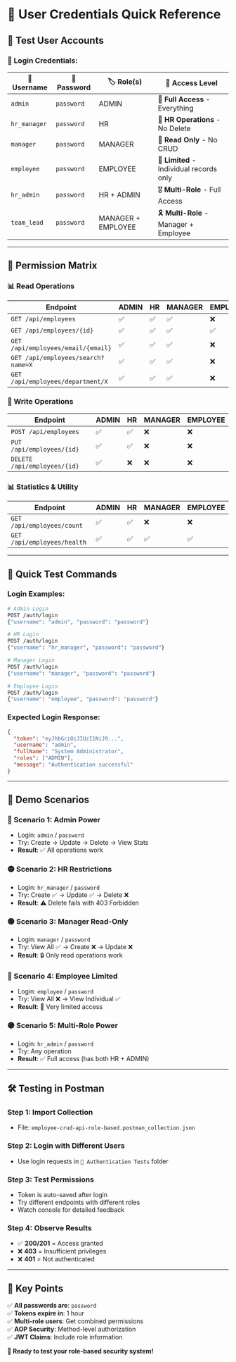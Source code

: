 ﻿# 🔐 **User Credentials Quick Reference**

## 👥 **Test User Accounts**

### **🔑 Login Credentials:**

| 👤 **Username** | 🔐 **Password** | 🏷️ **Role(s)** | 🎯 **Access Level** |
|----------------|-----------------|-----------------|---------------------|
| `admin` | `password` | ADMIN | 👑 **Full Access** - Everything |
| `hr_manager` | `password` | HR | 🏢 **HR Operations** - No Delete |
| `manager` | `password` | MANAGER | 👔 **Read Only** - No CRUD |
| `employee` | `password` | EMPLOYEE | 👤 **Limited** - Individual records only |
| `hr_admin` | `password` | HR + ADMIN | 🎖️ **Multi-Role** - Full Access |
| `team_lead` | `password` | MANAGER + EMPLOYEE | 🎗️ **Multi-Role** - Manager + Employee |

---

## 🎯 **Permission Matrix**

### **📊 Read Operations**
| Endpoint | ADMIN | HR | MANAGER | EMPLOYEE |
|----------|-------|----|---------|---------| 
| `GET /api/employees` | ✅ | ✅ | ✅ | ❌ |
| `GET /api/employees/{id}` | ✅ | ✅ | ✅ | ✅ |
| `GET /api/employees/email/{email}` | ✅ | ✅ | ✅ | ❌ |
| `GET /api/employees/search?name=X` | ✅ | ✅ | ✅ | ❌ |
| `GET /api/employees/department/X` | ✅ | ✅ | ✅ | ❌ |

### **📝 Write Operations**
| Endpoint | ADMIN | HR | MANAGER | EMPLOYEE |
|----------|-------|----|---------|---------| 
| `POST /api/employees` | ✅ | ✅ | ❌ | ❌ |
| `PUT /api/employees/{id}` | ✅ | ✅ | ❌ | ❌ |
| `DELETE /api/employees/{id}` | ✅ | ❌ | ❌ | ❌ |

### **📊 Statistics & Utility**
| Endpoint | ADMIN | HR | MANAGER | EMPLOYEE |
|----------|-------|----|---------|---------| 
| `GET /api/employees/count` | ✅ | ✅ | ❌ | ❌ |
| `GET /api/employees/health` | ✅ | ✅ | ✅ | ✅ |

---

## 🚀 **Quick Test Commands**

### **Login Examples:**
```bash
# Admin Login
POST /auth/login
{"username": "admin", "password": "password"}

# HR Login  
POST /auth/login
{"username": "hr_manager", "password": "password"}

# Manager Login
POST /auth/login
{"username": "manager", "password": "password"}

# Employee Login
POST /auth/login
{"username": "employee", "password": "password"}
```

### **Expected Login Response:**
```json
{
  "token": "eyJhbGciOiJIUzI1NiJ9...",
  "username": "admin",
  "fullName": "System Administrator", 
  "roles": ["ADMIN"],
  "message": "Authentication successful"
}
```

---

## 🎪 **Demo Scenarios**

### **🔴 Scenario 1: Admin Power** 
- Login: `admin` / `password`
- Try: Create → Update → Delete → View Stats
- **Result**: ✅ All operations work

### **🟡 Scenario 2: HR Restrictions**
- Login: `hr_manager` / `password`  
- Try: Create ✅ → Update ✅ → Delete ❌
- **Result**: ⚠️ Delete fails with 403 Forbidden

### **🟢 Scenario 3: Manager Read-Only**
- Login: `manager` / `password`
- Try: View All ✅ → Create ❌ → Update ❌
- **Result**: 🔒 Only read operations work

### **🔵 Scenario 4: Employee Limited**
- Login: `employee` / `password`
- Try: View All ❌ → View Individual ✅
- **Result**: 🔐 Very limited access

### **🟣 Scenario 5: Multi-Role Power**
- Login: `hr_admin` / `password`
- Try: Any operation
- **Result**: ✅ Full access (has both HR + ADMIN)

---

## 🛠️ **Testing in Postman**

### **Step 1: Import Collection**
- File: `employee-crud-api-role-based.postman_collection.json`

### **Step 2: Login with Different Users**  
- Use login requests in `🔐 Authentication Tests` folder

### **Step 3: Test Permissions**
- Token is auto-saved after login
- Try different endpoints with different roles
- Watch console for detailed feedback

### **Step 4: Observe Results**
- ✅ **200/201** = Access granted
- ❌ **403** = Insufficient privileges  
- ❌ **401** = Not authenticated

---

## 🎯 **Key Points**

✅ **All passwords are**: `password`  
✅ **Tokens expire in**: 1 hour  
✅ **Multi-role users**: Get combined permissions  
✅ **AOP Security**: Method-level authorization  
✅ **JWT Claims**: Include role information  

**🔐 Ready to test your role-based security system!**

